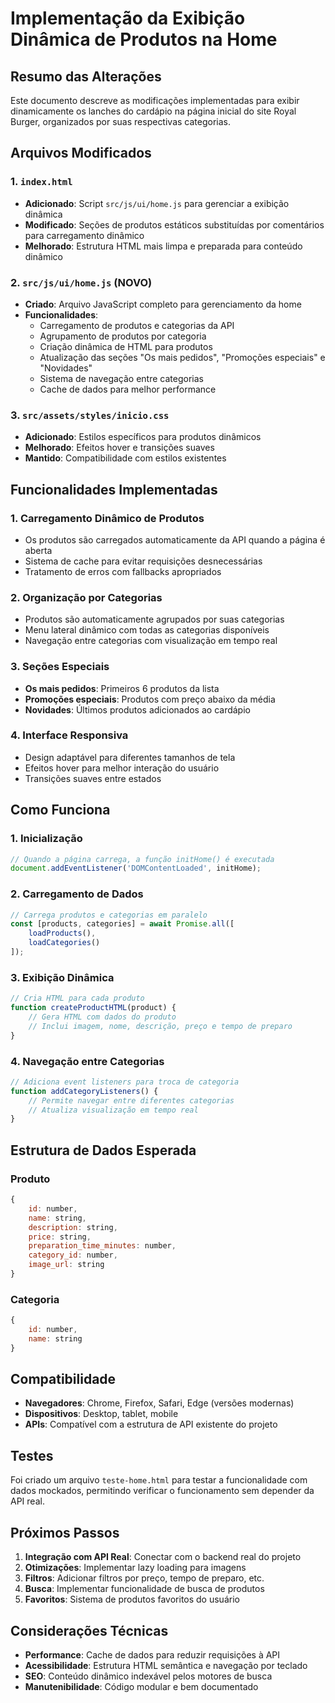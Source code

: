 # Implementação da Exibição Dinâmica de Produtos na Home

## Resumo das Alterações

Este documento descreve as modificações implementadas para exibir dinamicamente os lanches do cardápio na página inicial do site Royal Burger, organizados por suas respectivas categorias.

## Arquivos Modificados

### 1. `index.html`
- **Adicionado**: Script `src/js/ui/home.js` para gerenciar a exibição dinâmica
- **Modificado**: Seções de produtos estáticos substituídas por comentários para carregamento dinâmico
- **Melhorado**: Estrutura HTML mais limpa e preparada para conteúdo dinâmico

### 2. `src/js/ui/home.js` (NOVO)
- **Criado**: Arquivo JavaScript completo para gerenciamento da home
- **Funcionalidades**:
  - Carregamento de produtos e categorias da API
  - Agrupamento de produtos por categoria
  - Criação dinâmica de HTML para produtos
  - Atualização das seções "Os mais pedidos", "Promoções especiais" e "Novidades"
  - Sistema de navegação entre categorias
  - Cache de dados para melhor performance

### 3. `src/assets/styles/inicio.css`
- **Adicionado**: Estilos específicos para produtos dinâmicos
- **Melhorado**: Efeitos hover e transições suaves
- **Mantido**: Compatibilidade com estilos existentes

## Funcionalidades Implementadas

### 1. Carregamento Dinâmico de Produtos
- Os produtos são carregados automaticamente da API quando a página é aberta
- Sistema de cache para evitar requisições desnecessárias
- Tratamento de erros com fallbacks apropriados

### 2. Organização por Categorias
- Produtos são automaticamente agrupados por suas categorias
- Menu lateral dinâmico com todas as categorias disponíveis
- Navegação entre categorias com visualização em tempo real

### 3. Seções Especiais
- **Os mais pedidos**: Primeiros 6 produtos da lista
- **Promoções especiais**: Produtos com preço abaixo da média
- **Novidades**: Últimos produtos adicionados ao cardápio

### 4. Interface Responsiva
- Design adaptável para diferentes tamanhos de tela
- Efeitos hover para melhor interação do usuário
- Transições suaves entre estados

## Como Funciona

### 1. Inicialização
```javascript
// Quando a página carrega, a função initHome() é executada
document.addEventListener('DOMContentLoaded', initHome);
```

### 2. Carregamento de Dados
```javascript
// Carrega produtos e categorias em paralelo
const [products, categories] = await Promise.all([
    loadProducts(),
    loadCategories()
]);
```

### 3. Exibição Dinâmica
```javascript
// Cria HTML para cada produto
function createProductHTML(product) {
    // Gera HTML com dados do produto
    // Inclui imagem, nome, descrição, preço e tempo de preparo
}
```

### 4. Navegação entre Categorias
```javascript
// Adiciona event listeners para troca de categoria
function addCategoryListeners() {
    // Permite navegar entre diferentes categorias
    // Atualiza visualização em tempo real
}
```

## Estrutura de Dados Esperada

### Produto
```javascript
{
    id: number,
    name: string,
    description: string,
    price: string,
    preparation_time_minutes: number,
    category_id: number,
    image_url: string
}
```

### Categoria
```javascript
{
    id: number,
    name: string
}
```

## Compatibilidade

- **Navegadores**: Chrome, Firefox, Safari, Edge (versões modernas)
- **Dispositivos**: Desktop, tablet, mobile
- **APIs**: Compatível com a estrutura de API existente do projeto

## Testes

Foi criado um arquivo `teste-home.html` para testar a funcionalidade com dados mockados, permitindo verificar o funcionamento sem depender da API real.

## Próximos Passos

1. **Integração com API Real**: Conectar com o backend real do projeto
2. **Otimizações**: Implementar lazy loading para imagens
3. **Filtros**: Adicionar filtros por preço, tempo de preparo, etc.
4. **Busca**: Implementar funcionalidade de busca de produtos
5. **Favoritos**: Sistema de produtos favoritos do usuário

## Considerações Técnicas

- **Performance**: Cache de dados para reduzir requisições à API
- **Acessibilidade**: Estrutura HTML semântica e navegação por teclado
- **SEO**: Conteúdo dinâmico indexável pelos motores de busca
- **Manutenibilidade**: Código modular e bem documentado
